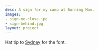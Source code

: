 ```yaml
---
desc: A sign for my camp at Burning Man.
images:
- sign-me-close.jpg
- sign-behind.jpg
layout: project
---
```

Hat tip to [Sydney](http://sydneyligouri.com/) for the font.
